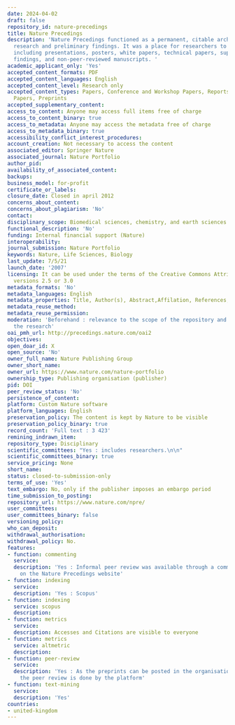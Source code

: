 ```yaml
---
date: 2024-04-02
draft: false
repository_id: nature-precedings
title: Nature Precedings
description: 'Nature Precedings functioned as a permanent, citable archive for pre-publication
  research and preliminary findings. It was a place for researchers to share documents,
  including presentations, posters, white papers, technical papers, supplementary
  findings, and non-peer-reviewed manuscripts. '
academic_applicant_only: 'Yes'
accepted_content_formats: PDF
accepted_content_languages: English
accepted_content_level: Research only
accepted_content_types: Papers, Conference and Workshop Papers, Reports and Working
  Papers, Preprints
accepted_supplementary_content:
access_to_content: Anyone may access full items free of charge
access_to_content_binary: true
access_to_metadata: Anyone may access the metadata free of charge
access_to_metadata_binary: true
accessibility_conflict_interest_procedures:
account_creation: Not necessary to access the content
associated_editor: Springer Nature
associated_journal: Nature Portfolio
author_pid:
availability_of_associated_content:
backups:
business_model: for-profit
certificate_or_labels:
closure_date: Closed in april 2012
concerns_about_content:
concerns_about_plagiarism: 'No'
contact:
disciplinary_scope: Biomedical sciences, chemistry, and earth sciences
functional_description: 'No'
funding: Internal financial support (Nature)
interoperability:
journal_submission: Nature Portfolio
keywords: Nature, Life Sciences, Biology
last_update: 7/5/21
launch_date: '2007'
licensing: It can be used under the terms of the Creative Commons Attribution License,
  versions 2.5 or 3.0
metadata_formats: 'No'
metadata_languages: English
metadata_properties: Title, Author(s), Abstract,Affilation, References, Keywords
metadata_reuse_method:
metadata_reuse_permission:
moderation: 'Beforehand : relevance to the scope of the repository and quality of
  the research'
oai_pmh_url: http://precedings.nature.com/oai2
objectives:
open_doar_id: X
open_source: 'No'
owner_full_name: Nature Publishing Group
owner_short_name:
owner_url: https://www.nature.com/nature-portfolio
ownership_type: Publishing organisation (publisher)
pid: DOI
peer_review_status: 'No'
persistence_of_content:
platform: Custom Nature software
platform_languages: English
preservation_policy: The content is kept by Nature to be visible
preservation_policy_binary: true
record_count: 'Full text : 3 423'
remining_indrawn_item:
repository_type: Disciplinary
scientific_committees: "Yes : includes researchers.\n\n"
scientific_committees_binary: true
service_pricing: None
short_name:
status: closed-to-submission-only
terms_of_use: 'Yes'
text_embargo: No, only if the publisher imposes an embargo period
time_submission_to_posting:
repository_url: https://www.nature.com/npre/
user_committees:
user_committees_binary: false
versioning_policy:
who_can_deposit:
withdrawal_authorisation:
withdrawal_policy: No.
features:
- function: commenting
  service:
  description: 'Yes : Informal peer review was available through a commenting system
    on the Nature Precedings website'
- function: indexing
  service:
  description: 'Yes : Scopus'
- function: indexing
  service: scopus
  description:
- function: metrics
  service:
  description: Accesses and Citations are visible to everyone
- function: metrics
  service: altmetric
  description:
- function: peer-review
  service:
  description: 'Yes : As the preprints can be posted in the organisation''s journals,
    the peer review is done by the platform'
- function: text-mining
  service:
  description: 'Yes'
countries:
- united-kingdom
---
```



